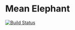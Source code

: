 # Mean Elephant

[![Build Status](https://travis-ci.org/MeanElephant/MeanElephant.github.io.svg)](https://travis-ci.org/MeanElephant/MeanElephant.github.io)
